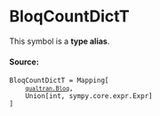 # BloqCountDictT

This symbol is a **type alias**.



#### Source:

<pre class="devsite-click-to-copy prettyprint lang-py tfo-signature-link">
<code>BloqCountDictT = Mapping[
    <a href="../../qualtran/Bloq.html"><code>qualtran.Bloq</code></a>,
    Union[int, sympy.core.expr.Expr]
]
</code></pre>



<!-- Placeholder for "Used in" -->
